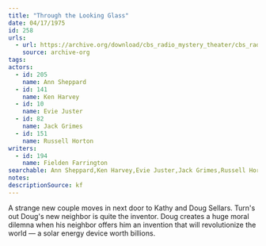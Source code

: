 ```yaml
---
title: "Through the Looking Glass"
date: 04/17/1975
id: 258
urls: 
  - url: https://archive.org/download/cbs_radio_mystery_theater/cbs_radio_mystery_theater-0251-0300.zip/cbs_radio_mystery_theater-0251-0300%2Fcbsrmt_0258_through_the_looking_glass.mp3
    source: archive-org
tags: 
actors:  
  - id: 205
    name: Ann Sheppard  
  - id: 141
    name: Ken Harvey  
  - id: 10
    name: Evie Juster  
  - id: 82
    name: Jack Grimes  
  - id: 151
    name: Russell Horton
writers:  
  - id: 194
    name: Fielden Farrington
searchable: Ann Sheppard,Ken Harvey,Evie Juster,Jack Grimes,Russell Horton Fielden Farrington
notes: 
descriptionSource: kf
---
```

A strange new couple moves in next door to Kathy and Doug Sellars. Turn's out Doug's new neighbor is quite the inventor. Doug creates a huge moral dilemna when his neighbor offers him an invention that will revolutionize the world — a solar energy device worth billions.